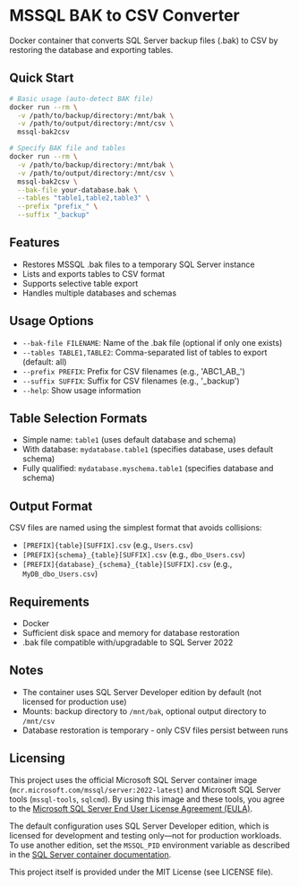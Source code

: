 # MSSQL BAK to CSV Converter

Docker container that converts SQL Server backup files (.bak) to CSV by restoring the database and exporting tables.

## Quick Start

```bash
# Basic usage (auto-detect BAK file)
docker run --rm \
  -v /path/to/backup/directory:/mnt/bak \
  -v /path/to/output/directory:/mnt/csv \
  mssql-bak2csv

# Specify BAK file and tables
docker run --rm \
  -v /path/to/backup/directory:/mnt/bak \
  -v /path/to/output/directory:/mnt/csv \
  mssql-bak2csv \
  --bak-file your-database.bak \
  --tables "table1,table2,table3" \
  --prefix "prefix_" \
  --suffix "_backup"
```

## Features

- Restores MSSQL .bak files to a temporary SQL Server instance
- Lists and exports tables to CSV format
- Supports selective table export
- Handles multiple databases and schemas

## Usage Options

- `--bak-file FILENAME`: Name of the .bak file (optional if only one exists)
- `--tables TABLE1,TABLE2`: Comma-separated list of tables to export (default: all)
- `--prefix PREFIX`: Prefix for CSV filenames (e.g., 'ABC1_AB_')
- `--suffix SUFFIX`: Suffix for CSV filenames (e.g., '_backup')
- `--help`: Show usage information

## Table Selection Formats

- Simple name: `table1` (uses default database and schema)
- With database: `mydatabase.table1` (specifies database, uses default schema)
- Fully qualified: `mydatabase.myschema.table1` (specifies database and schema)

## Output Format

CSV files are named using the simplest format that avoids collisions:

- `[PREFIX]{table}[SUFFIX].csv` (e.g., `Users.csv`)
- `[PREFIX]{schema}_{table}[SUFFIX].csv` (e.g., `dbo_Users.csv`)
- `[PREFIX]{database}_{schema}_{table}[SUFFIX].csv` (e.g., `MyDB_dbo_Users.csv`)

## Requirements

- Docker
- Sufficient disk space and memory for database restoration
- .bak file compatible with/upgradable to SQL Server 2022

## Notes

- The container uses SQL Server Developer edition by default (not licensed for production use)
- Mounts: backup directory to `/mnt/bak`, optional output directory to `/mnt/csv`
- Database restoration is temporary - only CSV files persist between runs

## Licensing

This project uses the official Microsoft SQL Server container image (`mcr.microsoft.com/mssql/server:2022-latest`) and Microsoft SQL Server tools (`mssql-tools`, `sqlcmd`). By using this image and these tools, you agree to the [Microsoft SQL Server End User License Agreement (EULA)](https://go.microsoft.com/fwlink/?linkid=857698).

The default configuration uses SQL Server Developer edition, which is licensed for development and testing only—not for production workloads. To use another edition, set the `MSSQL_PID` environment variable as described in the [SQL Server container documentation](https://learn.microsoft.com/sql/linux/sql-server-linux-configure-environment-variables?view=sql-server-ver16).

This project itself is provided under the MIT License (see LICENSE file).
